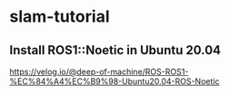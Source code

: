 # slam-tutorial

## Install ROS1::Noetic in Ubuntu 20.04
https://velog.io/@deep-of-machine/ROS-ROS1-%EC%84%A4%EC%B9%98-Ubuntu20.04-ROS-Noetic
